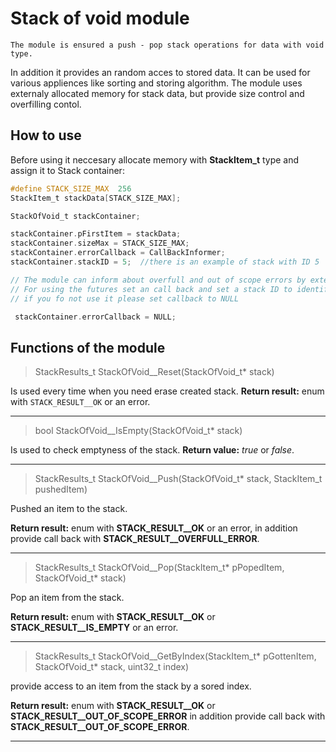 # Stack of void module #

	The module is ensured a push - pop stack operations for data with void type.
In addition it provides an random acces to stored data. It can be used for various 
appliences like sorting and storing algorithm. 
	The module uses externaly allocated memory for stack data, 
but provide size control and overfilling contol.

## How to use ##
 Before using it neccesary allocate memory with  **StackItem_t** type 
 and assign it to Stack container:
 
 
```C
#define STACK_SIZE_MAX  256
StackItem_t stackData[STACK_SIZE_MAX];

StackOfVoid_t stackContainer;

stackContainer.pFirstItem = stackData;
stackContainer.sizeMax = STACK_SIZE_MAX;
stackContainer.errorCallback = CallBackInformer;
stackContainer.stackID = 5;  //there is an example of stack with ID 5

// The module can inform about overfull and out of scope errors by external callback function
// For using the futures set an call back and set a stack ID to identify callback calling.
// if you fo not use it please set callback to NULL

 stackContainer.errorCallback = NULL;
``` 

## Functions of the module ##

> StackResults_t StackOfVoid__Reset(StackOfVoid_t* stack)

Is used every time when you need erase created stack.
**Return result:** enum with `STACK_RESULT__OK` or an error.

---

> bool StackOfVoid__IsEmpty(StackOfVoid_t* stack)

Is used to check emptyness of the stack. 
**Return value:** _true_ or _false_.

---

> StackResults_t StackOfVoid__Push(StackOfVoid_t* stack, StackItem_t pushedItem)

Pushed an item to the stack.

**Return result:** enum with **STACK_RESULT__OK** or an error, in addition provide call back with **STACK_RESULT__OVERFULL_ERROR**.

---

> StackResults_t StackOfVoid__Pop(StackItem_t* pPopedItem, StackOfVoid_t* stack)

Pop an item from the stack.

**Return result:** enum with **STACK_RESULT__OK** or **STACK_RESULT__IS_EMPTY** or an error.

---

>StackResults_t StackOfVoid__GetByIndex(StackItem_t* pGottenItem, StackOfVoid_t* stack, uint32_t index)

provide access to an item from the stack by a sored index.

**Return result:** enum with **STACK_RESULT__OK** or **STACK_RESULT__OUT_OF_SCOPE_ERROR** in addition provide call back with **STACK_RESULT__OUT_OF_SCOPE_ERROR**.

---